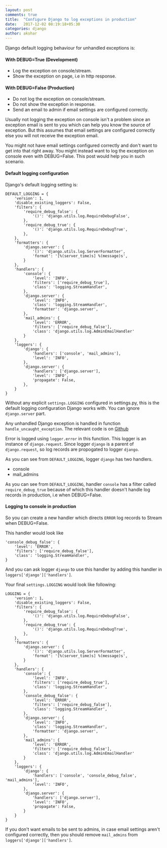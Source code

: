```yaml
---
layout: post
comments: true
title:  "Configure Django to log exceptions in production"
date:   2017-12-02 08:19:18+05:30
categories: django
author: akshar
---
```

Django default logging behaviour for unhandled exceptions is:

#### With DEBUG=True (Development)

* Log the exception on console/stream.
* Show the exception on page, i.e in http response.

#### With DEBUG=False (Production)

* Do not log the exception on console/stream.
* Do not show the exception in response.
* Send an email to admin if email settings are configured correctly.

Usually not logging the exception on console isn't a problem since an exception email is sent to you which can help you know the source of exception. But this assumes that email settings are configured correctly else you will not receive the exception email.

You might not have email settings configured correctly and don't want to get into that right away. You might instead want to log the exception on console even with DEBUG=False. This post would help you in such scenario.

#### Default logging configuration

Django's default logging setting is:

	DEFAULT_LOGGING = {
		'version': 1,
		'disable_existing_loggers': False,
		'filters': {
			'require_debug_false': {
				'()': 'django.utils.log.RequireDebugFalse',
			},
			'require_debug_true': {
				'()': 'django.utils.log.RequireDebugTrue',
			},
		},
		'formatters': {
			'django.server': {
				'()': 'django.utils.log.ServerFormatter',
				'format': '[%(server_time)s] %(message)s',
			}
		},
		'handlers': {
			'console': {
				'level': 'INFO',
				'filters': ['require_debug_true'],
				'class': 'logging.StreamHandler',
			},
			'django.server': {
				'level': 'INFO',
				'class': 'logging.StreamHandler',
				'formatter': 'django.server',
			},
			'mail_admins': {
				'level': 'ERROR',
				'filters': ['require_debug_false'],
				'class': 'django.utils.log.AdminEmailHandler'
			}
		},
		'loggers': {
			'django': {
				'handlers': ['console', 'mail_admins'],
				'level': 'INFO',
			},
			'django.server': {
				'handlers': ['django.server'],
				'level': 'INFO',
				'propagate': False,
			},
		}
	}

Without any explicit `settings.LOGGING` configured in settings.py, this is the default logging configuration Django works with. You can ignore `django.server` part.

Any unhandled Django exception is handled in function `handle_uncaught_exception`. The relevant code is on <a href="https://github.com/django/django/blob/1.11.7/django/core/handlers/exception.py#L124" target="_blank">Github</a>

Error is logged using `logger.error` in this function. This logger is an instance of `django.request`. Since logger `django` is a parent of `django.request`, so log records are propogated to logger `django`.

As you can see from `DEFAULT_LOGGING`, logger `django` has two handlers.

* console
* mail_admins

As you can see from `DEFAULT_LOGGING`, handler `console` has a filter called `require_debug_true` because of which this handler doesn't handle log records in production, i.e when DEBUG=False.

#### Logging to console in production

So you can create a new handler which directs `ERROR` log records to Stream when DEBUG=False.

This handler would look like

	'console_debug_false': {
		'level': 'ERROR',
		'filters': ['require_debug_false'],
		'class': 'logging.StreamHandler',
	}

And you can ask logger `django` to use this handler by adding this handler in `loggers['django']['handlers']`.

Your final `settings.LOGGING` would look like following:

	LOGGING = {
		'version': 1,
		'disable_existing_loggers': False,
		'filters': {
			'require_debug_false': {
				'()': 'django.utils.log.RequireDebugFalse',
			},
			'require_debug_true': {
				'()': 'django.utils.log.RequireDebugTrue',
			},
		},
		'formatters': {
			'django.server': {
				'()': 'django.utils.log.ServerFormatter',
				'format': '[%(server_time)s] %(message)s',
			}
		},
		'handlers': {
			'console': {
				'level': 'INFO',
				'filters': ['require_debug_true'],
				'class': 'logging.StreamHandler',
			},
			'console_debug_false': {
				'level': 'ERROR',
				'filters': ['require_debug_false'],
				'class': 'logging.StreamHandler',
			},
			'django.server': {
				'level': 'INFO',
				'class': 'logging.StreamHandler',
				'formatter': 'django.server',
			},
			'mail_admins': {
				'level': 'ERROR',
				'filters': ['require_debug_false'],
				'class': 'django.utils.log.AdminEmailHandler'
			}
		},
		'loggers': {
			'django': {
				'handlers': ['console', 'console_debug_false', 'mail_admins'],
				'level': 'INFO',
			},
			'django.server': {
				'handlers': ['django.server'],
				'level': 'INFO',
				'propagate': False,
			}
		}
	}

If you don't want emails to be sent to admins, in case email settings aren't configured correctly, then you should remove `mail_admins` from `loggers['django']['handlers']`.


